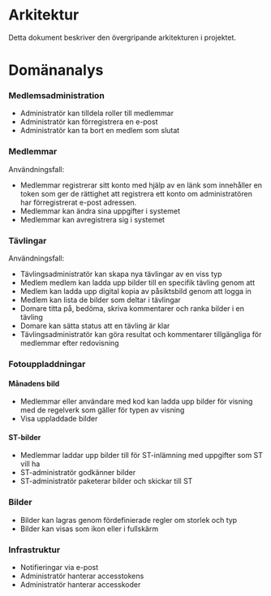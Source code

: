 # Arkitektur
Detta dokument beskriver den övergripande arkitekturen i projektet.

# Domänanalys

### Medlemsadministration
- Administratör kan tilldela roller till medlemmar
- Administratör kan förregistrera en e-post
- Administratör kan ta bort en medlem som slutat

### Medlemmar

Användningsfall:
- Medlemmar registrerar sitt konto med hjälp av en länk som innehåller en token som ger de rättighet att registrera ett konto om administratören har förregistrerat e-post adressen. 
- Medlemmar kan ändra sina uppgifter i systemet
- Medlemmar kan avregistrera sig i systemet 

### Tävlingar

Användningsfall:
- Tävlingsadministratör kan skapa nya tävlingar av en viss typ
- Medlem medlem kan ladda upp bilder till en specifik tävling genom att 
- Medlem kan ladda upp digital kopia av påsiktsbild genom att logga in
- Medlem kan lista de bilder som deltar i tävlingar
- Domare titta på, bedöma, skriva kommentarer och ranka bilder i en tävling
- Domare kan sätta status att en tävling är klar
- Tävlingsadministratör kan göra resultat och kommentarer tillgängliga för medlemmar efter redovisning

### Fotouppladdningar

#### Månadens bild
- Medlemmar eller användare med kod kan ladda upp bilder för visning med de regelverk som gäller för typen av visning
- Visa uppladdade bilder 

#### ST-bilder
- Medlemmar laddar upp bilder till för ST-inlämning med uppgifter som ST vill ha
- ST-administratör godkänner bilder
- ST-administratör paketerar bilder och skickar till ST

### Bilder
- Bilder kan lagras genom fördefinierade regler om storlek och typ
- Bilder kan visas som ikon eller i fullskärm

### Infrastruktur
- Notifieringar via e-post
- Administratör hanterar accesstokens
- Administratör hanterar accesskoder